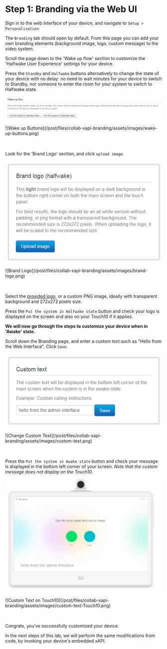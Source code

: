 # Step 1: Branding via the Web UI

Sign in to the web interface of your device, and navigate to `Setup > Personalization`.

The `Branding` tab should open by default. 
From this page you can add your own branding elements (background image, logo, custom message) to the video system. 

Scroll the page down to the 'Wake up flow' section to customize the 'Halfwake User Experience' settings for your device.

Press the `Standby` and `Halfwake` buttons alternatively to change the state of your device with no delay: no need to wait minutes for your device to switch to Standby, nor someone to enter the room for your system to switch to Halfwake state.

![Wake up Buttons](./assets/images/wake-up-buttons.png)
<div align="left">![Wake up Buttons](/post/files/collab-xapi-branding/assets/images/wake-up-buttons.png)</div><br/><br/>


Look for the 'Brand Logo' section, and click `upload image`.

![Brand Logo](./assets/images/brand-logo.png)
<div align="left">![Brand Logo](/post/files/collab-xapi-branding/assets/images/brand-logo.png)</div><br/><br/>


Select the [provided logo](), or a custom PNG image, ideally with transparent background and 272x272 pixels size.

Press the `Put the system in Halfwake state` button and check your logo is displayed on the screen and also on your Touch10 if it applies.
     

**We will now go through the steps to customize your device when in 'Awake' state.**

Scroll down the Branding page, and enter a custom text such as "Hello from the Web Interface". Click `Save`.

![Change Custom Text](./assets/images/custom-text.png)
<div align="left">![Change Custom Text](/post/files/collab-xapi-branding/assets/images/custom-text.png)</div><br/><br/>


Press the `Put the system in Awake state` button and check your message is displayed in the bottom left corner of your screen. 
_Note that the custom message does not display on the Touch10._

![Custom Text on Touch10](./assets/images/custom-text-Touch10.png)
<div align="left">![Custom Text on Touch10](/post/files/collab-xapi-branding/assets/images/custom-text-Touch10.png)</div><br/><br/>


Congrats, you’ve successfully customized your device. 

In the next steps of this lab, we will perform the same modifications from code, by invoking your device's embedded xAPI.
